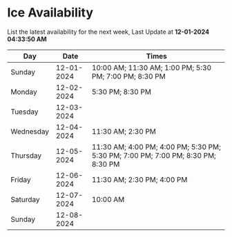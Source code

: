 # Ice Availability

List the latest availability for the next week, Last Update at **12-01-2024 04:33:50 AM**

| Day         | Date        | Times       |
| ----------- | ----------- | ----------- |
|Sunday|12-01-2024|10:00 AM; 11:30 AM; 1:00 PM; 5:30 PM; 7:00 PM; 8:30 PM|
|Monday|12-02-2024|5:30 PM; 8:30 PM|
|Tuesday|12-03-2024||
|Wednesday|12-04-2024|11:30 AM; 2:30 PM|
|Thursday|12-05-2024|11:30 AM; 4:00 PM; 4:00 PM; 5:30 PM; 5:30 PM; 7:00 PM; 7:00 PM; 8:30 PM; 8:30 PM|
|Friday|12-06-2024|11:30 AM; 2:30 PM; 4:00 PM|
|Saturday|12-07-2024|10:00 AM|
|Sunday|12-08-2024||
